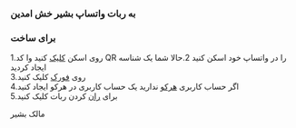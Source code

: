 ###  به ربات واتساپ بشیر خش امدین

### برای ساخت 


1.روی اسکن [کلیک](https://levanter.up.railway.app/md) کنید وا کد QR را در واتساپ خود اسکن کنید
‌‌‌‌‌‌‌2.حالا شما یک شناسه ایجاد کردید      
3.روی [فورک](https://github.com/lyfe00011/whatsapp-bot-md/fork) کلیک کنید  
4.اگر حساب کاربری [هرکو](https://signup.heroku.com/) ندارید یک حساب کاربری در هرکو ایجاد کنید  
5.برای [ران](https://levanter.up.railway.app/dmd) کردن ربات کلیک کنید 








مالک 
بشیر
